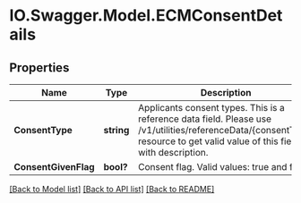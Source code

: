# IO.Swagger.Model.ECMConsentDetails
## Properties

Name | Type | Description | Notes
------------ | ------------- | ------------- | -------------
**ConsentType** | **string** | Applicants consent types. This is a reference data field. Please use /v1/utilities/referenceData/{consentType} resource to get valid value of this field with description. | [optional] 
**ConsentGivenFlag** | **bool?** | Consent flag. Valid values: true and false | [optional] 

[[Back to Model list]](../README.md#documentation-for-models) [[Back to API list]](../README.md#documentation-for-api-endpoints) [[Back to README]](../README.md)

